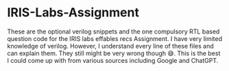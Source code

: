 # IRIS-Labs-Assignment

These are the optional verilog snippets and the one compulsory RTL based question code for the IRIS labs effables recs Assignment.
I have very limited knowledge of verilog. However, I understand every line of these files and can explain them. They still might be very wrong though 😅. This is the best I could come up with from various sources including Google and ChatGPT.
